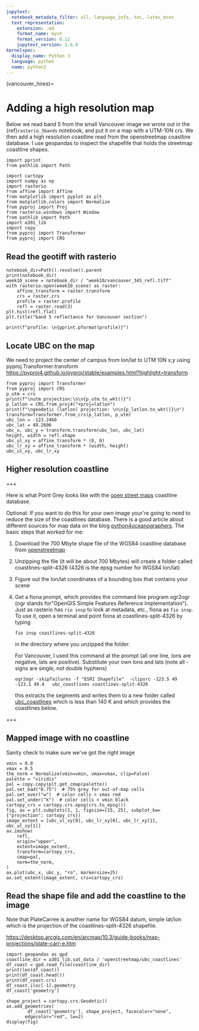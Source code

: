 ```yaml
---
jupytext:
  notebook_metadata_filter: all,-language_info,-toc,-latex_envs
  text_representation:
    extension: .md
    format_name: myst
    format_version: 0.12
    jupytext_version: 1.6.0
kernelspec:
  display_name: Python 3
  language: python
  name: python3
---
```


(vancouver_hires)=
# Adding a high resolution map

Below we read band 5 from the small Vancouver image we wrote out in the {ref}`rasterio_3bands` notebook, and put it on a map with a UTM-10N crs.  We then add a high resolution coastline read from the openstreetmap coastline database.  I use geopandas to inspect the shapefile that
holds the streetmap coastline shapes.

```{code-cell} ipython3
import pprint
from pathlib import Path

import cartopy
import numpy as np
import rasterio
from affine import Affine
from matplotlib import pyplot as plt
from matplotlib.colors import Normalize
from pyproj import Proj
from rasterio.windows import Window
from pathlib import Path
import a301_lib
import copy
from pyproj import Transformer
from pyproj import CRS
```

## Read the geotiff with rasterio

```{code-cell} ipython3
notebook_dir=Path().resolve().parent
print(notebook_dir)
week10_scene = notebook_dir / "week10/vancouver_345_refl.tiff"
with rasterio.open(week10_scene) as raster:
    affine_transform = raster.transform
    crs = raster.crs
    profile = raster.profile
    refl = raster.read(3)
plt.hist(refl.flat)
plt.title("band 5 reflectance for Vancouver section")
```

```{code-cell} ipython3
print(f"profile: \n{pprint.pformat(profile)}")
```

## Locate UBC on the map

We need to project the center of campus from lon/lat to UTM 10N x,y using pyproj.Transformer.transform
https://pyproj4.github.io/pyproj/stable/examples.html?highlight=transform

```{code-cell} ipython3
from pyproj import Transformer
from pyproj import CRS
p_utm = crs
print(f"\nutm projection:\n\n{p_utm.to_wkt()}")
p_latlon = CRS.from_proj4("+proj=latlon")
print(f"\ngeodetic (latlon) projection: \n\n{p_latlon.to_wkt()}\n")
transform=Transformer.from_crs(p_latlon, p_utm)
ubc_lon = -123.2460
ubc_lat = 49.2606
ubc_x, ubc_y = transform.transform(ubc_lon, ubc_lat)
height, width = refl.shape
ubc_ul_xy = affine_transform * (0, 0)
ubc_lr_xy = affine_transform * (width, height)
ubc_ul_xy, ubc_lr_xy
```

## Higher resolution coastline

+++

Here is what Point Grey looks like with the [open street maps](https://automating-gis-processes.github.io/site/notebooks/L6/retrieve_osm_data.html) coastline database.

Optional: If you want to do this for your own image your're going to need to reduce the size of the coastlines database.  There is a good article about different sources for map data on the blog [python4oceanographers](
https://ocefpaf.github.io/python4oceanographers/blog/2015/06/22/osm/).  The basic steps that worked for me:

1. Download the 700 Mbyte shape file of the WGS84 coastline database from [openstreetmap](https://osmdata.openstreetmap.de/data/coastlines.html)

2. Unzipping the file (it will be about 700 Mbytes) will create a folder called
   coastlines-split-4326  (4326 is the epsg number for WGS84 lon/lat)

3. Figure out the lon/lat coordinates of a bounding box that contains your scene

4. Get a fiona prompt, which provides the command line program ogr2ogr
   (ogr stands for"OpenGIS Simple Features Reference Implementation"). Just as rasterio has `rio insp`
   to look at metadata, etc., fiona as `fio insp`.  To use it, open a terminal and point fiona
   at coastlines-split-4326 by typing
    
       fio insp coastlines-split-4326
       
   in the directory where you unzipped the folder.
  
   
   For Vancouver, I used this command at the prompt (all one line, lons are negative, 
   lats are positive).  Substitute your own lons and lats (note all - signs are single, not double hyphens)

       ogr2ogr -skipfailures -f "ESRI Shapefile"  -clipsrc -123.5 49 -123.1 49.4   ubc_coastlines coastlines-split-4326

   this extracts the segments and writes them to a new  folder called [ubc_coastlines](https://github.com/phaustin/a301_code/tree/master/test_data/ubc_coastlines) which is less than 140 K and which provides the coastlines below.

+++

## Mapped image with no coastline

Sanity check to make sure we've got the right image

```{code-cell} ipython3
vmin = 0.0
vmax = 0.5
the_norm = Normalize(vmin=vmin, vmax=vmax, clip=False)
palette = "viridis"
pal = copy.copy(plt.get_cmap(palette))
pal.set_bad("0.75")  # 75% grey for out-of-map cells
pal.set_over("w")  # color cells > vmax red
pal.set_under("k")  # color cells < vmin black
cartopy_crs = cartopy.crs.epsg(crs.to_epsg())
fig, ax = plt.subplots(1, 1, figsize=[15, 25], subplot_kw={"projection": cartopy_crs})
image_extent = [ubc_ul_xy[0], ubc_lr_xy[0], ubc_lr_xy[1], ubc_ul_xy[1]]
ax.imshow(
    refl,
    origin="upper",
    extent=image_extent,
    transform=cartopy_crs,
    cmap=pal,
    norm=the_norm,
)
ax.plot(ubc_x, ubc_y, "ro", markersize=25)
ax.set_extent(image_extent, crs=cartopy_crs)
```

## Read the shape file and add the coastline to the image

Note that PlateCarree is another name for WGS84 datum, simple lat/lon which is the projection of the coastlines-split-4326 shapefile.

https://desktop.arcgis.com/en/arcmap/10.3/guide-books/map-projections/plate-carr-e.htm

```{code-cell} ipython3
import geopandas as gpd
coastline_dir = a301_lib.sat_data / 'openstreetmap/ubc_coastlines'
df_coast = gpd.read_file(coastline_dir)
print(len(df_coast))
print(df_coast.head())
print(df_coast.crs)
df_coast.iloc[-1].geometry
df_coast['geometry']
```

```{code-cell} ipython3
shape_project = cartopy.crs.Geodetic()
ax.add_geometries(
        df_coast['geometry'], shape_project, facecolor="none", 
       edgecolor="red", lw=2)
display(fig)
```

```{code-cell} ipython3

```

```{code-cell} ipython3

```
